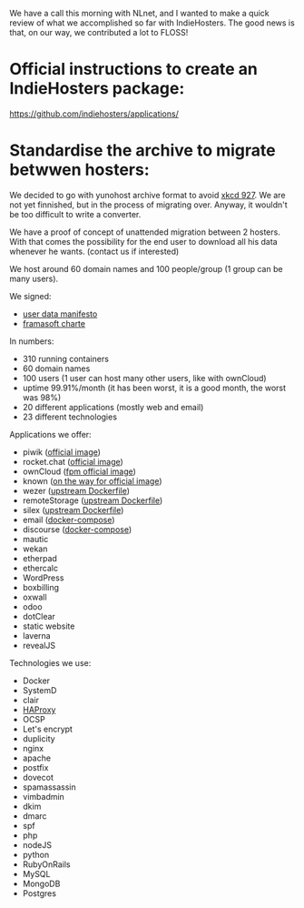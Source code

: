 We have a call this morning with NLnet, and I wanted to make a quick review of what we accomplished so far with IndieHosters.
The good news is that, on our way, we contributed a lot to FLOSS!

# Official instructions to create an IndieHosters package:

https://github.com/indiehosters/applications/

# Standardise the archive to migrate betwwen hosters:

We decided to go with yunohost archive format to avoid [xkcd 927](https://xkcd.com/927/).
We are not yet finnished, but in the process of migrating over.
Anyway, it wouldn't be too difficult to write a converter.

We have a proof of concept of unattended migration between 2 hosters.
With that comes the possibility for the end user to download all his data whenever he wants.
(contact us if interested)

We host around 60 domain names and 100 people/group (1 group can be many users).

We signed:
 - [user data manifesto](https://userdatamanifesto.org/)
 - [framasoft charte](https://framagit.org/framasoft/CHATONS/)

In numbers:
 - 310 running containers
 - 60 domain names
 - 100 users (1 user can host many other users, like with ownCloud)
 - uptime 99.91%/month (it has been worst, it is a good month, the worst was 98%)
 - 20 different applications (mostly web and email)
 - 23 different technologies

Applications we offer:
 - piwik ([official image](https://github.com/docker-library/official-images/commit/cffe0fc9a4b62d1f3eb59e8bac6c50a0073a97db))
 - rocket.chat ([official image](https://github.com/docker-library/official-images/commit/68cd064b33ac1c7f23145577eede8f3e337992f4))
 - ownCloud ([fpm official image](https://github.com/docker-library/owncloud/commits?author=pierreozoux))
 - known ([on the way for official image](https://github.com/idno/Known-Docker/issues/1))
 - wezer ([upstream Dockerfile](https://github.com/indiehosters/wezer))
 - remoteStorage ([upstream Dockerfile](https://github.com/indiehosters/remoteStorage))
 - silex ([upstream Dockerfile](https://github.com/silexlabs/Silex/blob/master/Dockerfile))
 - email ([docker-compose](https://github.com/indiehosters/email))
 - discourse ([docker-compose](https://github.com/docker-discourse/docker-discourse))
 - mautic
 - wekan
 - etherpad
 - ethercalc
 - WordPress
 - boxbilling
 - oxwall
 - odoo
 - dotClear
 - static website
 - laverna
 - revealJS

Technologies we use:
 - Docker
 - SystemD
 - clair
 - [HAProxy](https://github.com/indiehosters/HAProxy)
 - OCSP
 - Let's encrypt
 - duplicity
 - nginx
 - apache
 - postfix
 - dovecot
 - spamassassin
 - vimbadmin
 - dkim
 - dmarc
 - spf
 - php
 - nodeJS
 - python
 - RubyOnRails
 - MySQL
 - MongoDB
 - Postgres
